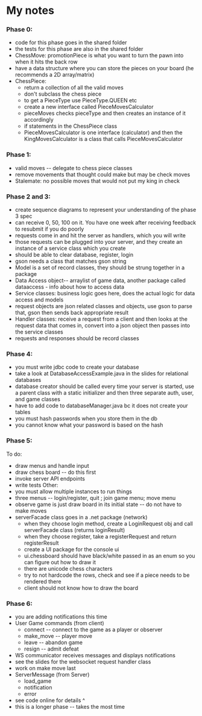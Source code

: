 # My notes
### Phase 0:
- code for this phase goes in the shared folder
- the tests for this phase are also in the shared folder
- ChessMove: promotionPiece is what you want to turn the pawn into when it hits the back row
- have a data structure where you can store the pieces on your board (he recommends a 2D array/matrix)
- ChessPiece:
  - return a collection of all the valid moves
  - don't subclass the chess piece
  - to get a PieceType use PieceType.QUEEN etc
  - create a new interface called PieceMovesCalculator 
  - pieceMoves checks pieceType and then creates an instance of it accordingly
  - if statements in the ChessPiece class
  - PieceMovesCalculator is one interface (calculator) and then the KingMovesCalculator is a class that calls PieceMovesCalculator

### Phase 1:
- valid moves -- delegate to chess piece classes
- remove movements that thought could make but may be check moves
- Stalemate: no possible moves that would not put my king in check

### Phase 2 and 3:
- create sequence diagrams to represent your understanding of the phase 3 spec
- can receive 0, 50, 100 on it. You have one week after receiving feedback to resubmit if you do poorly
- requests come in and hit the server as handlers, which you will write
- those requests can be plugged into your server, and they create an instance of a service class which you create
- should be able to clear database, register, login
- gson needs a class that matches gson string
- Model is a set of record classes, they should be strung together in a package
- Data Access object-- arraylist of game data, another package called dataaccess - info about how to access data
- Service classes: business logic goes here, does the actual logic for data access and models
- request objects are json related classes and objects, use gson to parse that, gson then sends back appropriate result
- Handler classes: receive a request from a client and then looks at the request data that comes in, convert into a json object then passes into the service classes
- requests and responses should be record classes

### Phase 4:
- you must write jdbc code to create your database
- take a look at DatabaseAccessExample.java in the slides for relational databases 
- database creator should be called every time your server is started, use a parent class with a static initializer and then three separate auth, user, and game classes
- have to add code to databaseManager.java bc it does not create your tables 
- you must hash passwords when you store them in the db
- you cannot know what your password is based on the hash

### Phase 5:
To do:
- draw menus and handle input
- draw chess board -- do this first
- invoke server API endpoints 
- write tests
Other:
- you must allow multiple instances to run things
- three menus -- login/register, quit ; join game menu; move menu
- observe game is just draw board in its initial state -- do not have to make moves
- serverFacade class goes in a .net package (network)
  - when they choose login method, create a LoginRequest obj and call serverFacade class (returns loginResult)
  - when they choose register, take a registerRequest and return registerResult
  - create a UI package for the console ui
  - ui.chessboard should have black/white passed in as an enum so you can figure out how to draw it 
  - there are unicode chess characters
  - try to not hardcode the rows, check and see if a piece needs to be rendered there
  - client should not know how to draw the board

### Phase 6:
- you are adding notifications this time
- User Game commands (from client)
  - connect -- connect to the game as a player or observer
  - make_move -- player move
  - leave -- abandon game
  - resign -- admit defeat
- WS communicator receives messages and displays notifications 
- see the slides for the websocket request handler class
- work on make move last 
- ServerMessage (from Server)
  - load_game
  - notification
  - error
- see code online for details ^
- this is a longer phase -- takes the most time